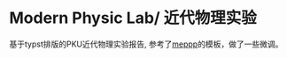 # Modern Physic Lab/ 近代物理实验
基于typst排版的PKU近代物理实验报告, 参考了[meppp](https://github.com/pku-typst/meppp)的模板，做了一些微调。


